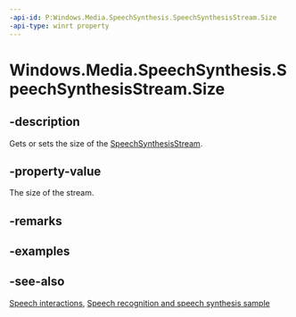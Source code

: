 ```yaml
---
-api-id: P:Windows.Media.SpeechSynthesis.SpeechSynthesisStream.Size
-api-type: winrt property
---
```


<!-- Property syntax
public ulong Size { get;  set; }
-->

# Windows.Media.SpeechSynthesis.SpeechSynthesisStream.Size

## -description
Gets or sets the size of the [SpeechSynthesisStream](speechsynthesisstream.md).

## -property-value
The size of the stream.

## -remarks

## -examples

## -see-also
[Speech interactions](https://docs.microsoft.com/windows/uwp/design/input/speech-interactions), [Speech recognition and speech synthesis sample](http://go.microsoft.com/fwlink/p/?LinkID=619897)